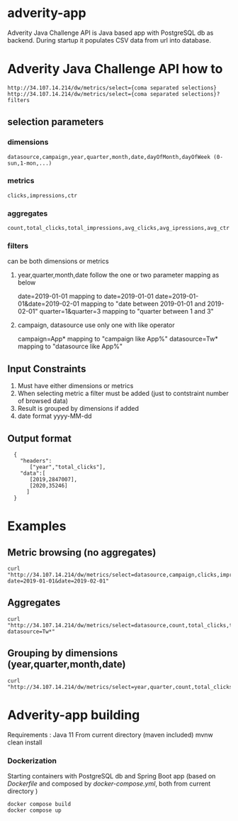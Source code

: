 # adverity-app

Adverity Java Challenge API is Java based app with PostgreSQL db as backend. During startup it populates CSV data from url into database.

# Adverity Java Challenge API how to

	http://34.107.14.214/dw/metrics/select={coma separated selections}
	http://34.107.14.214/dw/metrics/select={coma separated selections}?filters

## selection parameters

### dimensions
	datasource,campaign,year,quarter,month,date,dayOfMonth,dayOfWeek (0-sun,1-mon,...)

### metrics
	clicks,impressions,ctr

### aggregates
	count,total_clicks,total_impressions,avg_clicks,avg_ipressions,avg_ctr

### filters
can be both dimensions or metrics

1. year,quarter,month,date follow the one or two parameter mapping as below

	date=2019-01-01	mapping to date=2019-01-01
	date=2019-01-01&date=2019-02-01 mapping to "date between 2019-01-01 and 2019-02-01"
	quarter=1&quarter=3 mapping to "quarter between 1 and 3"

2. campaign, datasource use only one with like operator

	campaign=App*  mapping to "campaign like App%"
	datasource=Tw*   mapping to "datasource like App%"

## Input Constraints
1. Must have either dimensions or metrics
2. When selecting metric a filter must be added (just to contstraint number of browsed data)
3. Result is grouped by dimensions if added
4. date format yyyy-MM-dd

## Output format

```
  {
    "headers":
       ["year","total_clicks"],
    "data":[
       [2019,2847007],
       [2020,35246]
      ]
  }
```

# Examples

## Metric browsing (no aggregates)
    curl "http://34.107.14.214/dw/metrics/select=datasource,campaign,clicks,impressions,ctr?date=2019-01-01&date=2019-02-01"
## Aggregates
    curl "http://34.107.14.214/dw/metrics/select=datasource,count,total_clicks,total_impressions,avg_impressions,avg_ctr?datasource=Tw*"
## Grouping by dimensions (year,quarter,month,date)
    curl "http://34.107.14.214/dw/metrics/select=year,quarter,count,total_clicks,total_impressions,avg_impressions,avg_ctr"

# Adverity-app building
Requirements : Java 11
From current directory (maven included)
    mvnw clean install

### Dockerization

Starting containers with PostgreSQL db and Spring Boot app (based on *Dockerfile* and composed by *docker-compose.yml*, both from current directory )

    docker compose build
    docker compose up
